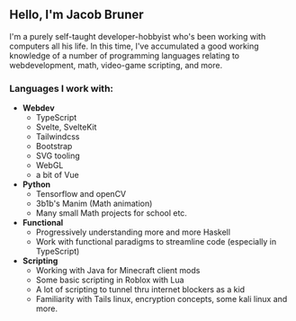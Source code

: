 ## Hello, I'm Jacob Bruner
I'm a purely self-taught developer-hobbyist who's been working with computers all his life. In this time, I've accumulated a good working knowledge of a number of programming languages relating to webdevelopment, math, video-game scripting, and more.

### Languages I work with:

* **Webdev** 
  * TypeScript
  * Svelte, SvelteKit
  * Tailwindcss
  * Bootstrap
  * SVG tooling
  * WebGL
  * a bit of Vue
* **Python**
  * Tensorflow and openCV
  * 3b1b's Manim (Math animation)
  * Many small Math projects for school etc.
* **Functional**
  * Progressively understanding more and more Haskell
  * Work with functional paradigms to streamline code (especially in TypeScript)
* **Scripting**
  * Working with Java for Minecraft client mods
  * Some basic scripting in Roblox with Lua
  * A lot of scripting to tunnel thru internet blockers as a kid
  * Familiarity with Tails linux, encryption concepts, some kali linux and more.

